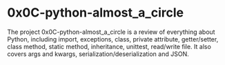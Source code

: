 # 0x0C-python-almost_a_circle

The project 0x0C-python-almost_a_circle is a review of everything about Python, including import, exceptions, class, private attribute, getter/setter, class method, static method, inheritance, unittest, read/write file. It also covers args and kwargs, serialization/deserialization and JSON.
